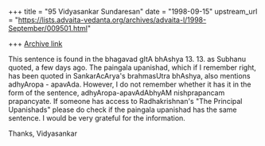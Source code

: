 +++
title = "95 Vidyasankar Sundaresan"
date = "1998-09-15"
upstream_url = "https://lists.advaita-vedanta.org/archives/advaita-l/1998-September/009501.html"

+++
[Archive link](https://lists.advaita-vedanta.org/archives/advaita-l/1998-September/009501.html)

This sentence is found in the bhagavad gItA bhAshya 13. 13. as Subhanu
quoted, a few days ago. The paingala upanishad, which if I remember right,
has been quoted in SankarAcArya's brahmasUtra bhAshya, also mentions
adhyAropa - apavAda. However, I do not remember whether it has it in the
form of the sentence, adhyAropa-apavAdAbhyAM nishprapancam prapancyate. If
someone has access to Radhakrishnan's "The Principal Upanishads" please do
check if the paingala upanishad has the same sentence. I would be very
grateful for the information.

Thanks,
Vidyasankar

